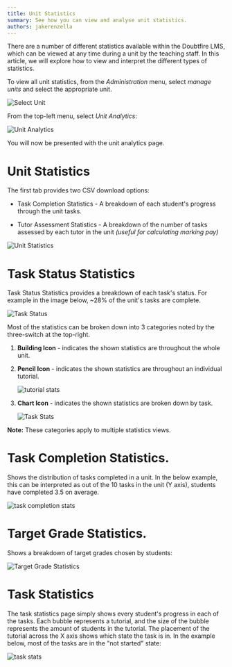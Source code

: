 ```yaml
---
title: Unit Statistics
summary: See how you can view and analyse unit statistics.
authors: jakerenzella
---
```


There are a number of different statistics available within the Doubtfire LMS, which can be viewed at any time during a
unit by the teaching staff. In this article, we will explore how to view and interpret the different types of
statistics.

To view all unit statistics, from the _Administration_ menu, select _manage units_ and select the appropriate unit.

![Select Unit](../../assets/manage-units.png)

From the top-left menu, select _Unit Analytics_:

![Unit Analytics](../../assets/unit-analytics.png)

You will now be presented with the unit analytics page.

# Unit Statistics

The first tab provides two CSV download options:

- Task Completion Statistics - A breakdown of each student's progress through the unit tasks.

- Tutor Assessment Statistics - A breakdown of the number of tasks assessed by each tutor in the unit _(useful for
  calculating marking pay)_

![Unit Statistics](../../assets/unit-statistics.png)

# Task Status Statistics

Task Status Statistics provides a breakdown of each task's status. For example in the image below, ~28% of the unit's
tasks are complete.

![Task Status](../../assets/task-status.png)

Most of the statistics can be broken down into 3 categories noted by the three-switch at the top-right.

1. **Building Icon** - indicates the shown statistics are throughout the whole unit.

1. **Pencil Icon** - indicates the shown statistics are throughout an individual tutorial.

   ![tutorial stats](../../assets/switch-view.png)

1. **Chart Icon** - indicates the shown statistics are broken down by task.

   ![Task Stats](../../assets/switch-view-2.png)

**Note:** These categories apply to multiple statistics views.

# Task Completion Statistics.

Shows the distribution of tasks completed in a unit. In the below example, this can be interpreted as out of the 10
tasks in the unit (Y axis), students have completed 3.5 on average.

![task completion stats](../../assets/task-completion.png)

# Target Grade Statistics.

Shows a breakdown of target grades chosen by students:

![Target Grade Statistics](../../assets/target-grade.png)

# Task Statistics

The task statistics page simply shows every student's progress in each of the tasks. Each bubble represents a tutorial,
and the size of the bubble represents the amount of students in the tutorial. The placement of the tutorial across the X
axis shows which state the task is in. In the example below, most of the tasks are in the "not started" state:

![task stats](../../assets/task-statistics.png)

